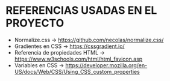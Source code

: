 # REFERENCIAS USADAS EN EL PROYECTO
- Normalize.css -> https://github.com/necolas/normalize.css/
- Gradientes en CSS -> https://cssgradient.io/
- Referencia de propiedades HTML -> https://www.w3schools.com/html/html_favicon.asp
- Variables en CSS -> https://developer.mozilla.org/en-US/docs/Web/CSS/Using_CSS_custom_properties
